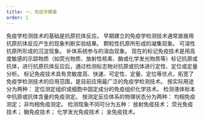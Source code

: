 ```yaml
---
title: 一、免疫学概要
order: 1
---
```



免疫学检测技术的基础是抗原抗体反应。
早期建立的免疫学检测技术通常直接用抗原抗体反应产生的现象判断实验结果。
颗粒性抗原所形成的凝集现象。
可溶性抗原所形成的沉淀现象。
补体系统参与的溶血现象。
现在的标记免疫技术是用高度敏感的示踪物质（如荧光物质、放射性核素、酶或化学发光物质等）标记抗原或抗体，进行抗原抗体反应后，通过检测标志物对抗原或抗体进行定性、定位或定量分析。
标记免疫技术具有灵敏度高、快速、可定性、定量、定位等优点，拓宽了免疫学检测技术的应用范围，是目前应用最广泛的免疫学检测技术。
按实际用途分为两种：
定位测定组织或细胞中固定成分的免疫组织化学技术。
检测液体标本中抗原或抗体含量的免疫测定。
按测定反应体系的物理状态分为两种：
均相免疫测定；
非均相免疫测定。
检测现象不同可分为五种：
放射免疫技术；
荧光免疫技术；
酶免疫技术；
化学发光免疫技术；
金免疫技术。

